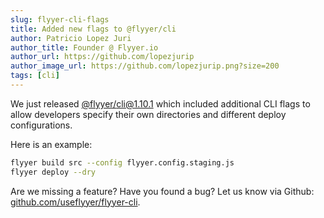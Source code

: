 ```yaml
---
slug: flyyer-cli-flags
title: Added new flags to @flyyer/cli
author: Patricio Lopez Juri
author_title: Founder @ Flyyer.io
author_url: https://github.com/lopezjurip
author_image_url: https://github.com/lopezjurip.png?size=200
tags: [cli]
---
```


We just released [@flyyer/cli@1.10.1](https://www.npmjs.com/package/@flyyer/cli) which included additional CLI flags to allow developers specify their own directories and different deploy configurations.

Here is an example:

```sh title="Terminal.app"
flyyer build src --config flyyer.config.staging.js
flyyer deploy --dry
```

Are we missing a feature? Have you found a bug? Let us know via Github: [github.com/useflyyer/flyyer-cli](https://github.com/useflyyer/flyyer-cli).
